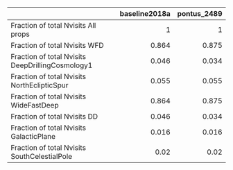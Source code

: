 |                                                  |   baseline2018a |   pontus_2489 |
|:-------------------------------------------------|----------------:|--------------:|
| Fraction of total Nvisits All props              |           1     |         1     |
| Fraction of total Nvisits WFD                    |           0.864 |         0.875 |
| Fraction of total Nvisits DeepDrillingCosmology1 |           0.046 |         0.034 |
| Fraction of total Nvisits NorthEclipticSpur      |           0.055 |         0.055 |
| Fraction of total Nvisits WideFastDeep           |           0.864 |         0.875 |
| Fraction of total Nvisits DD                     |           0.046 |         0.034 |
| Fraction of total Nvisits GalacticPlane          |           0.016 |         0.016 |
| Fraction of total Nvisits SouthCelestialPole     |           0.02  |         0.02  |

